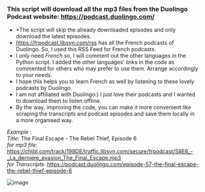 
### This script will download all the mp3 files from the Duolingo Podcast website: https://podcast.duolingo.com/
- *The script will skip the already downloaded episodes and only download the latest episodes.
- https://frpodcast.libsyn.com/rss has all the French podcasts of Duolingo. So, I used this RSS Feed for French podcasts.
- I only need *French* so, I will comment out the other languages in the Python script. I added the other languages' links in the code as commented for others who may prefer to use them. Arrange accordingly to your needs.
- I hope this helps you to learn French as well by listening to these lovely podcasts by Duolingo.
- I am not affiliated with Duolingo:) I just love their podcasts and I wanted to download them to listen offline.
- By the way, improving the code, you can make it more convenient like scraping the transcripts and podcast episodes and save them locally in a more organised way.  </br>

*Example* : </br> 
_Title_: The Final Escape - The Rebel Thief, Episode 6  </br>
_for mp3 file_: https://chtbl.com/track/198DE/traffic.libsyn.com/secure/frpodcast/S8E6_-_La_derniere_evasion_The_Final_Escape.mp3  </br>
_for Transcripts_: https://podcast.duolingo.com/episode-57-the-final-escape-the-rebel-thief-episode-6  </br>

![image](https://github.com/emreYbs/Web-Scraper-Projects/assets/59505246/44a5da7e-3448-40ed-bdd6-c7aa84d0b9d1)
